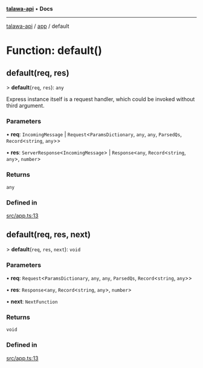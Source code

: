 [**talawa-api**](../../README.md) • **Docs**

***

[talawa-api](../../modules.md) / [app](../README.md) / default

# Function: default()

## default(req, res)

\> **default**(`req`, `res`): `any`

Express instance itself is a request handler, which could be invoked without
third argument.

### Parameters

• **req**: `IncomingMessage` \| `Request`\<`ParamsDictionary`, `any`, `any`, `ParsedQs`, `Record`\<`string`, `any`\>\>

• **res**: `ServerResponse`\<`IncomingMessage`\> \| `Response`\<`any`, `Record`\<`string`, `any`\>, `number`\>

### Returns

`any`

### Defined in

[src/app.ts:13](https://github.com/PalisadoesFoundation/talawa-api/blob/d0c167bb942c4778fba221c2cdd27665fc7dbf61/src/app.ts#L13)

## default(req, res, next)

\> **default**(`req`, `res`, `next`): `void`

### Parameters

• **req**: `Request`\<`ParamsDictionary`, `any`, `any`, `ParsedQs`, `Record`\<`string`, `any`\>\>

• **res**: `Response`\<`any`, `Record`\<`string`, `any`\>, `number`\>

• **next**: `NextFunction`

### Returns

`void`

### Defined in

[src/app.ts:13](https://github.com/PalisadoesFoundation/talawa-api/blob/d0c167bb942c4778fba221c2cdd27665fc7dbf61/src/app.ts#L13)
